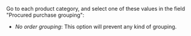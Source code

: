 Go to each product category, and select one of these values in the field
"Procured purchase grouping":

- *No order grouping*: This option will prevent any kind of grouping.
